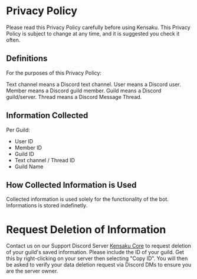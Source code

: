 # Privacy Policy

Please read this Privacy Policy carefully before using Kensaku. This Privacy Policy is subject to change at any time, and it is suggested you check it often.

## Definitions
For the purposes of this Privacy Policy:

Text channel means a Discord text channel.
User means a Discord user.
Member means a Discord guild member.
Guild means a Discord guild/server.
Thread means a Discord Message Thread.

## Information Collected
Per Guild:
- User ID
- Member ID
- Guild ID
- Text channel / Thread ID
- Guild Name

## How Collected Information is Used
Collected information is used solely for the functionality of the bot. Informations is stored indefinetly.

# Request Deletion of Information
Contact us on our Support Discord Server [Kensaku Core](https://discord.gg/fN6W7p8WTr) to request deletion of your guild's saved information. Please include the ID of your guild. Get this by right-clicking on your server then selecting "Copy ID". You will then be asked to verify your data deletion request via Discord DMs to ensure you are the server owner.

